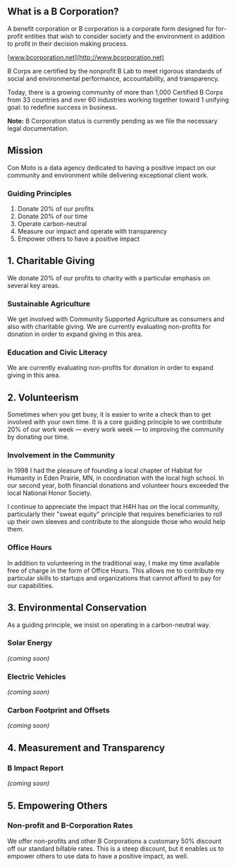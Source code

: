 ## What is a B Corporation?

A benefit corporation or B corporation is a corporate form designed for for-profit entities that wish to consider society and the environment in addition to profit in their decision making process.

[www.bcorporation.net](http://www.bcorporation.net)

B Corps are certified by the nonprofit B Lab to meet rigorous standards of social and environmental performance, accountability, and transparency.

Today, there is a growing community of more than 1,000 Certified B Corps from 33 countries and over 60 industries working together toward 1 unifying goal: to redefine success in business.

<div class="small-sans-serif">
  <strong>Note:</strong> B Corporation status is currently pending as we file
  the necessary legal documentation.
</div>

## Mission

Con Moto is a data agency dedicated to having a positive impact on our community and environment while delivering exceptional client work.

### Guiding Principles

1. Donate 20% of our profits
1. Donate 20% of our time
1. Operate carbon-neutral
1. Measure our impact and operate with transparency
1. Empower others to have a positive impact

## 1. Charitable Giving

We donate 20% of our profits to charity with a particular emphasis on several key areas.

### Sustainable Agriculture

We get involved with Community Supported Agriculture as consumers and also with charitable giving. We are currently evaluating non-profits for donation in order to expand giving in this area.

### Education and Civic Literacy

We are currently evaluating non-profits for donation in order to expand giving in this area.

## 2. Volunteerism

Sometimes when you get busy, it is easier to write a check than to get involved with your own time. It is a core guiding principle to we contribute 20% of our work week — every work week — to improving the community by donating our time.

### Involvement in the Community

In 1998 I had the pleasure of founding a local chapter of Habitat for Humanity in Eden Prairie, MN, in coordination with the local high school. In our second year, both financial donations and volunteer hours exceeded the local National Honor Society.

I continue to appreciate the impact that H4H has on the local community, particularly their "sweat equity" principle that requires beneficiaries to roll up their own sleeves and contribute to the alongside those who would help them.

### Office Hours

In addition to volunteering in the traditional way, I make my time available free of charge in the form of Office Hours. This allows me to contribute my particular skills to startups and organizations that cannot afford to pay for our capabilities.

## 3. Environmental Conservation

As a guiding principle, we insist on operating in a carbon-neutral way.

### Solar Energy

_(coming soon)_

### Electric Vehicles

_(coming soon)_

### Carbon Footprint and Offsets

_(coming soon)_

## 4. Measurement and Transparency

### B Impact Report

_(coming soon)_

## 5. Empowering Others

### Non-profit and B-Corporation Rates

We offer non-profits and other B Corporations a customary 50% discount off our standard billable rates. This is a steep discount, but it enables us to empower others to use data to have a positive impact, as well.
